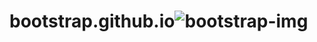 # bootstrap.github.io![bootstrap-img](https://user-images.githubusercontent.com/91151443/201166600-3d0557d8-d537-4596-955d-b8a2ad500da9.png)
